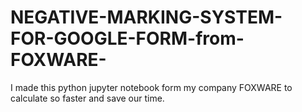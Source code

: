 # NEGATIVE-MARKING-SYSTEM-FOR-GOOGLE-FORM-from-FOXWARE-
I made this python jupyter notebook form my company FOXWARE to calculate so faster and save our time.
